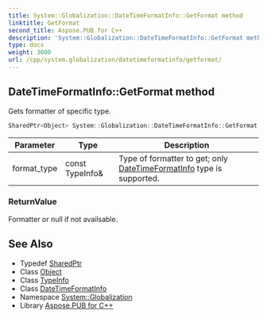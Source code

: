 ```yaml
---
title: System::Globalization::DateTimeFormatInfo::GetFormat method
linktitle: GetFormat
second_title: Aspose.PUB for C++
description: 'System::Globalization::DateTimeFormatInfo::GetFormat method. Gets formatter of specific type in C++.'
type: docs
weight: 3600
url: /cpp/system.globalization/datetimeformatinfo/getformat/
---
```

## DateTimeFormatInfo::GetFormat method


Gets formatter of specific type.

```cpp
SharedPtr<Object> System::Globalization::DateTimeFormatInfo::GetFormat(const TypeInfo &format_type) override
```


| Parameter | Type | Description |
| --- | --- | --- |
| format_type | const TypeInfo\& | Type of formatter to get; only [DateTimeFormatInfo](../) type is supported. |

### ReturnValue

Formatter or null if not availsable.

## See Also

* Typedef [SharedPtr](../../../system/sharedptr/)
* Class [Object](../../../system/object/)
* Class [TypeInfo](../../../system/typeinfo/)
* Class [DateTimeFormatInfo](../)
* Namespace [System::Globalization](../../)
* Library [Aspose.PUB for C++](../../../)
